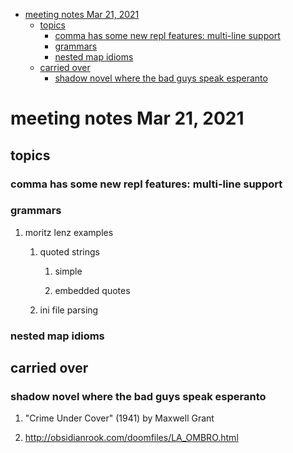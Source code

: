- [meeting notes Mar 21, 2021](#orgf6b3bc7)
  - [topics](#orgbe239ac)
    - [comma has some new repl features: multi-line support](#orga718d44)
    - [grammars](#org70244eb)
    - [nested map idioms](#orgf0c3228)
  - [carried over](#orgaa60820)
    - [shadow novel where the bad guys speak esperanto](#orgf701048)


<a id="orgf6b3bc7"></a>

# meeting notes Mar 21, 2021


<a id="orgbe239ac"></a>

## topics


<a id="orga718d44"></a>

### comma has some new repl features: multi-line support


<a id="org70244eb"></a>

### grammars

1.  moritz lenz examples

    1.  quoted strings
    
        1.  simple
        
        2.  embedded quotes
    
    2.  ini file parsing


<a id="orgf0c3228"></a>

### nested map idioms


<a id="orgaa60820"></a>

## carried over


<a id="orgf701048"></a>

### shadow novel where the bad guys speak esperanto

1.  "Crime Under Cover" (1941) by Maxwell Grant

2.  <http://obsidianrook.com/doomfiles/LA_OMBRO.html>
